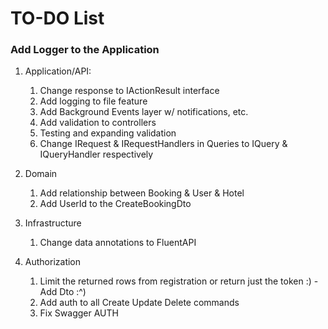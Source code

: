 # TO-DO List

### Add Logger to the Application

1. Application/API:

   1. Change response to IActionResult interface
   2. Add logging to file feature
   3. Add Background Events layer w/ notifications, etc.
   4. Add validation to controllers
   5. Testing and expanding validation
   6. Change IRequest & IRequestHandlers in Queries to IQuery & IQueryHandler respectively
2. Domain

    1. Add relationship between Booking & User & Hotel
    2. Add UserId to the CreateBookingDto
3. Infrastructure

    1. Change data annotations to FluentAPI
4. Authorization

   1. Limit the returned rows from registration or return just the token :) - Add Dto :^)
   2. Add auth to all Create Update Delete commands
   3. Fix Swagger AUTH
